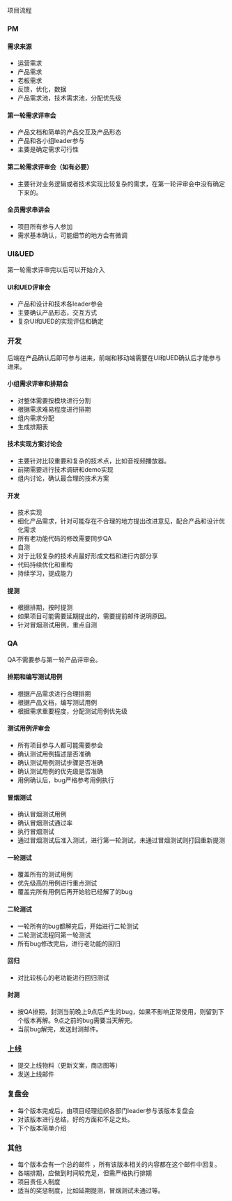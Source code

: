 项目流程

### PM

#### 需求来源

* 运营需求
* 产品需求
* 老板需求
* 反馈，优化，数据
* 产品需求池，技术需求池，分配优先级

#### 第一轮需求评审会

* 产品文档和简单的产品交互及产品形态
* 产品和各小组leader参与
* 主要是确定需求可行性

#### 第二轮需求评审会（如有必要）

* 主要针对业务逻辑或者技术实现比较复杂的需求，在第一轮评审会中没有确定下来的。

#### 全员需求串讲会

* 项目所有参与人参加
* 需求基本确认，可能细节的地方会有微调

### UI&UED 

第一轮需求评审完以后可以开始介入

#### UI和UED评审会

* 产品和设计和技术各leader参会
* 主要确认产品形态，交互方式
* 复杂UI和UED的实现评估和确定

### 开发 

后端在产品确认后即可参与进来，前端和移动端需要在UI和UED确认后才能参与进来。

#### 小组需求评审和排期会

* 对整体需要按模块进行分割
* 根据需求难易程度进行排期
* 组内需求分配
* 生成排期表

#### 技术实现方案讨论会

* 主要针对比较重要和复杂的技术点，比如音视频播放器。
* 前期需要进行技术调研和demo实现
* 组内讨论，确认最合理的技术方案

#### 开发 

* 技术实现
* 细化产品需求，针对可能存在不合理的地方提出改进意见，配合产品和设计优化需求
* 所有老功能代码的修改需要同步QA
* 自测
* 对于比较复杂的技术点最好形成文档和进行内部分享
* 代码持续优化和重构
* 持续学习，提成能力

#### 提测 

* 根据排期，按时提测
* 如果项目可能需要延期提出的，需要提前邮件说明原因。
* 针对冒烟测试用例，重点自测

### QA 

QA不需要参与第一轮产品评审会。

#### 排期和编写测试用例 

* 根据产品需求进行合理排期
* 根据产品文档，编写测试用例
* 根据需求重要程度，分配测试用例优先级

#### 测试用例评审会

* 所有项目参与人都可能需要参会
* 确认测试用例描述是否准确
* 确认测试用例测试步骤是否准确
* 确认测试用例的优先级是否准确
* 用例确认后，bug严格参考用例执行

#### 冒烟测试

* 确认冒烟测试用例
* 确认冒烟测试通过率
* 执行冒烟测试
* 通过冒烟测试后准入测试，进行第一轮测试，未通过冒烟测试则打回重新提测

#### 一轮测试 

* 覆盖所有的测试用例
* 优先级高的用例进行重点测试
* 覆盖完所有用例后再开始验已经解了的bug

#### 二轮测试

* 一轮所有的bug都解完后，开始进行二轮测试
* 二轮测试流程同第一轮测试
* 所有bug修改完后，进行老功能的回归

#### 回归

* 对比较核心的老功能进行回归测试

#### 封测

* 按QA排期，封测当前晚上9点后产生的bug，如果不影响正常使用，则留到下个版本再解。9点之前的bug需要当天解完。
* 当前bug解完，发送封测邮件。

### 上线 

* 提交上线物料（更新文案，商店图等） 
* 发送上线邮件

### 复盘会 

* 每个版本完成后，由项目经理组织各部门leader参与该版本复盘会
* 对该版本进行总结，好的方面和不足之处。
* 下个版本简单介绍

### 其他

* 每个版本会有一个总的邮件 ，所有该版本相关的内容都在这个邮件中回复。
* 各端排期，应做到时间较充足，但需严格执行排期
* 项目责任人制度
* 适当的奖惩制度，比如延期提测，冒烟测试未通过等。